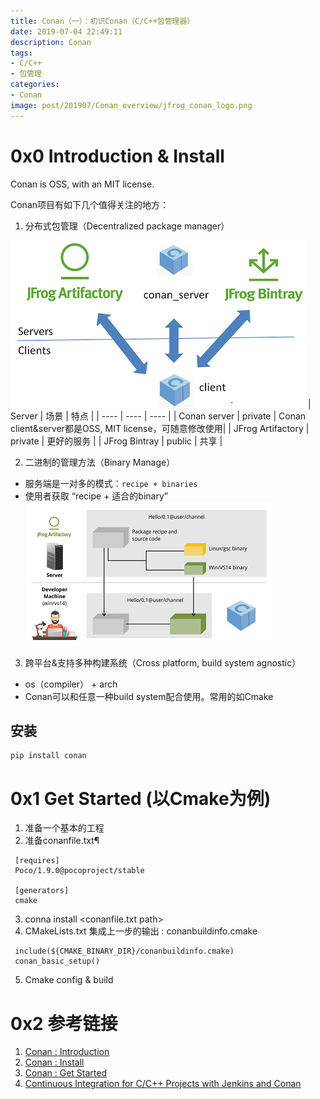```yaml
---
title: Conan（一）：初识Conan（C/C++包管理器）
date: 2019-07-04 22:49:11
description: Conan
tags:
- C/C++
- 包管理
categories:
- Conan
image: post/201907/Conan_overview/jfrog_conan_logo.png
---
```

# 0x0 Introduction & Install
Conan is OSS, with an MIT license.

Conan项目有如下几个值得关注的地方：
1. 分布式包管理（Decentralized package manager）

![Decentralized package manager](Conan_overview/conan_decentralized_pm.png)
|  Server  | 场景  | 特点 |
|  ----  | ----  | ---- |
| Conan server  | private | Conan client&server都是OSS, MIT license，可随意修改使用|
| JFrog Artifactory  | private | 更好的服务 |
| JFrog Bintray  | public | 共享 |

2. 二进制的管理方法（Binary Manage）

- 服务端是一对多的模式：`recipe + binaries`
- 使用者获取 “recipe + 适合的binary”
![Binary Manage](Conan_overview/conan_binary_manage.png)

3. 跨平台&支持多种构建系统（Cross platform, build system agnostic）
- os（compiler） + arch
- Conan可以和任意一种build system配合使用。常用的如Cmake

## 安装
```
pip install conan
```

# 0x1 Get Started (以Cmake为例)

1. 准备一个基本的工程
2. 准备conanfile.txt¶
```
 [requires]
 Poco/1.9.0@pocoproject/stable

 [generators]
 cmake
```
3. conna install <conanfile.txt path>
4.  CMakeLists.txt 集成上一步的输出 : conanbuildinfo.cmake
```
 include(${CMAKE_BINARY_DIR}/conanbuildinfo.cmake)
 conan_basic_setup()
```
5. Cmake config & build

# 0x2 参考链接

1. [Conan : Introduction](https://docs.conan.io/en/latest/introduction.html)
2. [Conan : Install](https://docs.conan.io/en/latest/installation.html)
3. [Conan : Get Started](https://docs.conan.io/en/latest/getting_started.html)
4. [Continuous Integration for C/C++ Projects with Jenkins and Conan](https://jenkins.io/blog/2017/07/07/jenkins-conan/)